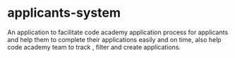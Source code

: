 # applicants-system
An application to facilitate code academy application process for applicants and help them to complete their applications easily and on time, also help code academy team to track , filter and create applications.

